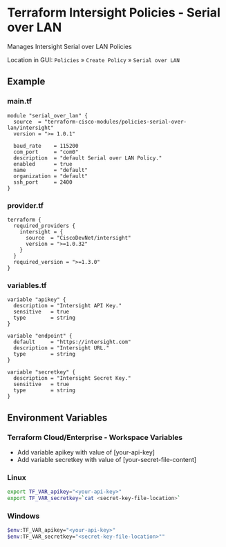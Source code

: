 <!-- BEGIN_TF_DOCS -->
# Terraform Intersight Policies - Serial over LAN
Manages Intersight Serial over LAN Policies

Location in GUI:
`Policies` » `Create Policy` » `Serial over LAN`

## Example

### main.tf
```hcl
module "serial_over_lan" {
  source  = "terraform-cisco-modules/policies-serial-over-lan/intersight"
  version = ">= 1.0.1"

  baud_rate    = 115200
  com_port     = "com0"
  description  = "default Serial over LAN Policy."
  enabled      = true
  name         = "default"
  organization = "default"
  ssh_port     = 2400
}
```

### provider.tf
```hcl
terraform {
  required_providers {
    intersight = {
      source  = "CiscoDevNet/intersight"
      version = ">=1.0.32"
    }
  }
  required_version = ">=1.3.0"
}
```

### variables.tf
```hcl
variable "apikey" {
  description = "Intersight API Key."
  sensitive   = true
  type        = string
}

variable "endpoint" {
  default     = "https://intersight.com"
  description = "Intersight URL."
  type        = string
}

variable "secretkey" {
  description = "Intersight Secret Key."
  sensitive   = true
  type        = string
}
```

## Environment Variables

### Terraform Cloud/Enterprise - Workspace Variables
- Add variable apikey with value of [your-api-key]
- Add variable secretkey with value of [your-secret-file-content]

### Linux
```bash
export TF_VAR_apikey="<your-api-key>"
export TF_VAR_secretkey=`cat <secret-key-file-location>`
```

### Windows
```bash
$env:TF_VAR_apikey="<your-api-key>"
$env:TF_VAR_secretkey="<secret-key-file-location>""
```
<!-- END_TF_DOCS -->